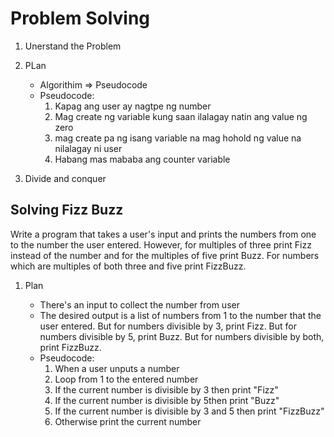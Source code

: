 # Problem Solving

1.  Unerstand the Problem
2.  PLan

    - Algorithim => Pseudocode
    - Pseudocode:
      1. Kapag ang user ay nagtpe ng number
      2. Mag create ng variable kung saan ilalagay natin ang value ng zero
      3. mag create pa ng isang variable na mag hohold ng value na nilalagay ni user
      4. Habang mas mababa ang counter variable

3.  Divide and conquer

## Solving Fizz Buzz

Write a program that takes a user's input and prints the numbers from one to the number the user entered. However, for multiples of three print Fizz instead of the number and for the multiples of five print Buzz. For numbers which are multiples of both three and five print FizzBuzz.

1. Plan

   - There's an input to collect the number from user
   - The desired output is a list of numbers
     from 1 to the number that the user entered.
     But for numbers divisible by 3, print Fizz.
     But for numbers divisible by 5, print Buzz.
     But for numbers divisible by both, print FizzBuzz.
   - Pseudocode:
     1. When a user unputs a number
     2. Loop from 1 to the entered number
     3. If the current number is divisible by 3 then print "Fizz"
     4. If the current number is divisible by 5then print "Buzz"
     5. If the current number is divisible by 3 and 5 then print "FizzBuzz"
     6. Otherwise print the current number
